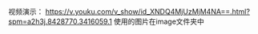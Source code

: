 
视频演示：  https://v.youku.com/v_show/id_XNDQ4MjUzMjM4NA==.html?spm=a2h3j.8428770.3416059.1
使用的图片在image文件夹中
